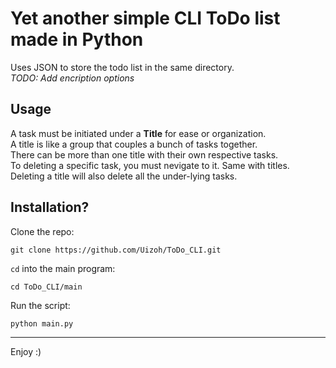 # Yet another simple CLI ToDo list made in Python

Uses JSON to store the todo list in the same directory.  
*TODO: Add encription options*

## Usage

A task must be initiated under a **Title** for ease or organization.  
A title is like a group that couples a bunch of tasks together.  
There can be more than one title with their own respective tasks.  
To deleting a specific task, you must nevigate to it. Same with titles.  
Deleting a title will also delete all the under-lying tasks.  

## Installation?

Clone the repo:

```
git clone https://github.com/Uizoh/ToDo_CLI.git
```

`cd` into the main program:

```
cd ToDo_CLI/main
```

Run the script:

```
python main.py
```

---

Enjoy :)
